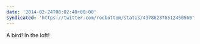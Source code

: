 ```yaml
---
date: '2014-02-24T08:02:40+00:00'
syndicated: 'https://twitter.com/roobottom/status/437862376512450560'
---
```

A bird! In the loft!
